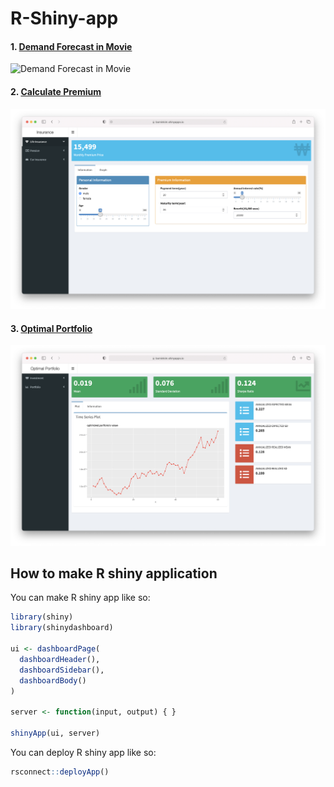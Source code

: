 # R-Shiny-app  
 
#### 1. [Demand Forecast in Movie](https://bominkim.shinyapps.io/movie/)  
![Demand Forecast in Movie](1-Demand-Forecast-in-Movie.png)
#### 2. [Calculate Premium](https://bominkim.shinyapps.io/insurance/)
![Calculate Premium](2-Calculate-Premium.png)
#### 3. [Optimal Portfolio](https://bominkim.shinyapps.io/optimalportfolio/)
![Optimal Portfolio](3-Optimal-Portfolio.png)

## How to make R shiny application
You can make R shiny app like so:
``` r
library(shiny)
library(shinydashboard)

ui <- dashboardPage(
  dashboardHeader(),
  dashboardSidebar(),
  dashboardBody()
)

server <- function(input, output) { }

shinyApp(ui, server)
```
 
You can deploy R shiny app like so:
``` r
rsconnect::deployApp()
```
